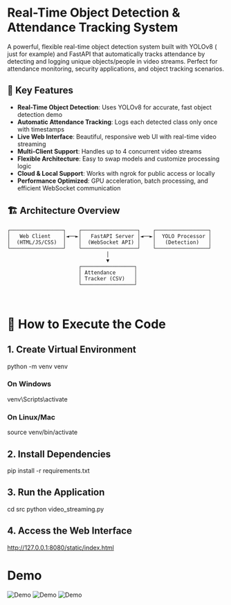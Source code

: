 # Real-Time Object Detection & Attendance Tracking System

A powerful, flexible real-time object detection system built with YOLOv8 ( just for example) and FastAPI that automatically tracks attendance by detecting and logging unique objects/people in video streams. Perfect for attendance monitoring, security applications, and object tracking scenarios.

## 🌟 Key Features

- **Real-Time Object Detection**: Uses YOLOv8 for accurate, fast object detection demo
- **Automatic Attendance Tracking**: Logs each detected class only once with timestamps
- **Live Web Interface**: Beautiful, responsive web UI with real-time video streaming
- **Multi-Client Support**: Handles up to 4 concurrent video streams
- **Flexible Architecture**: Easy to swap models and customize processing logic
- **Cloud & Local Support**: Works with ngrok for public access or locally
- **Performance Optimized**: GPU acceleration, batch processing, and efficient WebSocket communication

## 🏗️ Architecture Overview

```
┌─────────────────┐    ┌──────────────────┐    ┌─────────────────┐
│   Web Client    │◄──►│   FastAPI Server │◄──►│  YOLO Processor │
│  (HTML/JS/CSS)  │    │  (WebSocket API) │    │   (Detection)   │
└─────────────────┘    └──────────────────┘    └─────────────────┘
                                │
                                ▼
                       ┌─────────────────┐
                       │ Attendance      │
                       │ Tracker (CSV)   │
                       └─────────────────┘
                       
                     
```


# 🚀 How to Execute the Code

## 1. Create Virtual Environment
python -m venv venv

### On Windows
venv\Scripts\activate

### On Linux/Mac
source venv/bin/activate

## 2. Install Dependencies
pip install -r requirements.txt

## 3. Run the Application
cd src
python video_streaming.py

## 4. Access the Web Interface
http://127.0.0.1:8080/static/index.html

# Demo
![Demo](/demo-p1.gif)
![Demo](/demo-p2.gif)
![Demo](/demo-p3.gif)


